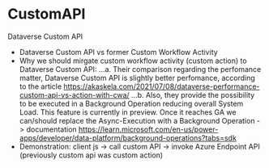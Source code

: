 # CustomAPI
Dataverse Custom API
- Dataverse Custom API vs former Custom Workflow Activity
- Why we should mirgate custom workflow activity (custom action) to Dataverse Custom API:
  ...a. Their comparison regarding the perfomance matter, Dataverse Custom API is slightly better perfomance, according to the article https://akaskela.com/2021/07/08/dataverse-performance-custom-api-vs-action-with-cwa/
  ...b. Also, they provide the possibility to be executed in a Background Operation reducing overall System Load. This feature is currently in preview. Once it reaches GA we can/should replace the Async-Execution with a Background Operation -> documentation https://learn.microsoft.com/en-us/power-apps/developer/data-platform/background-operations?tabs=sdk
- Demonstration: client js -> call custom API -> invoke Azure Endpoint API (previously custom api was custom action)
